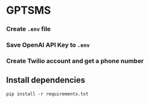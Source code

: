# GPTSMS

### Create `.env` file
### Save OpenAI API Key to `.env`
### Create Twilio account and get a phone number

## Install dependencies
`pip install -r requirements.txt`

